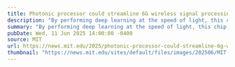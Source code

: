 ```yaml
---
title: Photonic processor could streamline 6G wireless signal processing
description: "By performing deep learning at the speed of light, this chip could give edge devices new capabilities for real-time data analysis."
summary: "By performing deep learning at the speed of light, this chip could give edge devices new capabilities for real-time data analysis."
pubDate: Wed, 11 Jun 2025 14:00:00 -0400
source: MIT
url: https://news.mit.edu/2025/photonic-processor-could-streamline-6g-wireless-signal-processing-0611
thumbnail: "https://news.mit.edu/sites/default/files/images/202506/MIT-Photonic-Process-01-press.jpg"
---
```


